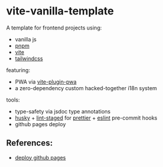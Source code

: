 # vite-vanilla-template

A template for frontend projects using:

- vanilla js
- [pnpm](https://github.com/pnpm/pnpm)
- [vite](https://github.com/vitejs/vite)
- [tailwindcss](https://github.com/tailwindlabs/tailwindcss)

featuring:

- PWA via [vite-plugin-pwa](https://github.com/vite-pwa/vite-plugin-pwa)
- a zero-dependency custom hacked-together i18n system

tools:

- type-safety via jsdoc type annotations
- [husky](https://github.com/typicode/husky) + [lint-staged](https://github.com/okonet/lint-staged) for [prettier](https://github.com/prettier/prettier) + [eslint](https://github.com/eslint/eslint) pre-commit hooks
- github pages deploy

## References:

- [deploy github pages](https://github.com/sitek94/vite-deploy-demo)
